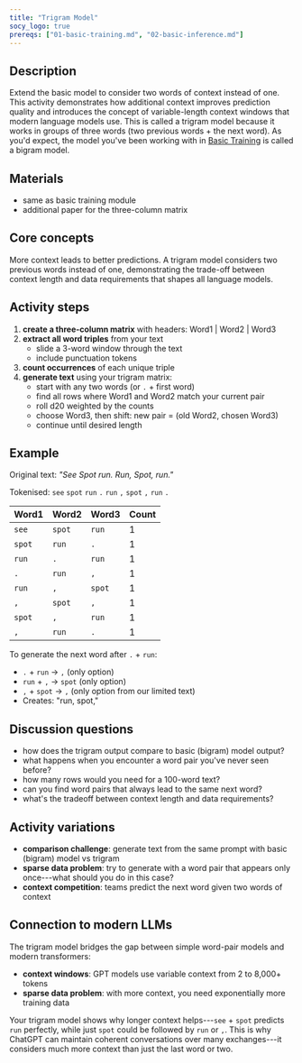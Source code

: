 ```yaml
---
title: "Trigram Model"
socy_logo: true
prereqs: ["01-basic-training.md", "02-basic-inference.md"]
---
```


## Description

Extend the basic model to consider two words of context instead of one. This
activity demonstrates how additional context improves prediction quality and
introduces the concept of variable-length context windows that modern language
models use. This is called a trigram model because it works in groups of three
words (two previous words + the next word). As you'd expect, the model you've
been working with in [Basic Training](./01-basic-training.md) is called a bigram
model.

## Materials

- same as basic training module
- additional paper for the three-column matrix

## Core concepts

More context leads to better predictions. A trigram model considers two previous
words instead of one, demonstrating the trade-off between context length and
data requirements that shapes all language models.

## Activity steps

1. **create a three-column matrix** with headers: Word1 | Word2 | Word3
2. **extract all word triples** from your text
   - slide a 3-word window through the text
   - include punctuation tokens
3. **count occurrences** of each unique triple
4. **generate text** using your trigram matrix:
   - start with any two words (or `.` + first word)
   - find all rows where Word1 and Word2 match your current pair
   - roll d20 weighted by the counts
   - choose Word3, then shift: new pair = (old Word2, chosen Word3)
   - continue until desired length

## Example

Original text: _"See Spot run. Run, Spot, run."_

Tokenised: `see` `spot` `run` `.` `run` `,` `spot` `,` `run` `.`

| Word1  | Word2  | Word3  | Count |
| ------ | ------ | ------ | ----- |
| `see`  | `spot` | `run`  | 1     |
| `spot` | `run`  | `.`    | 1     |
| `run`  | `.`    | `run`  | 1     |
| `.`    | `run`  | `,`    | 1     |
| `run`  | `,`    | `spot` | 1     |
| `,`    | `spot` | `,`    | 1     |
| `spot` | `,`    | `run`  | 1     |
| `,`    | `run`  | `.`    | 1     |

To generate the next word after `.` + `run`:

- `.` + `run` → `,` (only option)
- `run` + `,` → `spot` (only option)
- `,` + `spot` → `,` (only option from our limited text)
- Creates: "run, spot,"

## Discussion questions

- how does the trigram output compare to basic (bigram) model output?
- what happens when you encounter a word pair you've never seen before?
- how many rows would you need for a 100-word text?
- can you find word pairs that always lead to the same next word?
- what's the tradeoff between context length and data requirements?

## Activity variations

- **comparison challenge**: generate text from the same prompt with basic
  (bigram) model vs trigram
- **sparse data problem**: try to generate with a word pair that appears only
  once---what should you do in this case?
- **context competition**: teams predict the next word given two words of
  context

## Connection to modern LLMs

The trigram model bridges the gap between simple word-pair models and modern
transformers:

- **context windows**: GPT models use variable context from 2 to 8,000+ tokens
- **sparse data problem**: with more context, you need exponentially more
  training data

Your trigram model shows why longer context helps---`see` + `spot` predicts
`run` perfectly, while just `spot` could be followed by `run` or `,`. This is
why ChatGPT can maintain coherent conversations over many exchanges---it
considers much more context than just the last word or two.

